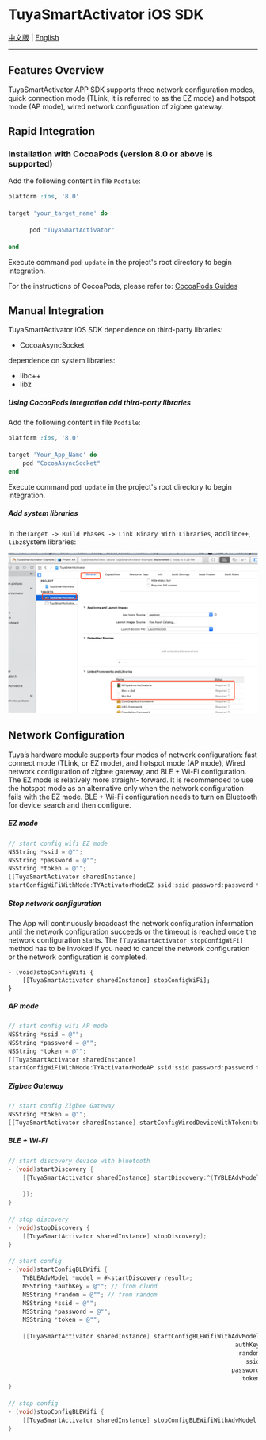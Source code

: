 # TuyaSmartActivator iOS SDK

[中文版](README-zh.md) | [English](README.md)

---

## Features Overview

TuyaSmartActivator APP SDK supports three network configuration modes, quick connection mode (TLink, it is referred to as the EZ mode) and hotspot mode (AP mode),  wired network configuration of zigbee gateway.

## Rapid Integration

### Installation with CocoaPods (version 8.0 or above is supported)

Add the following content in file `Podfile`:

```ruby
platform :ios, '8.0'

target 'your_target_name' do

      pod "TuyaSmartActivator"

end
```

Execute command `pod update` in the project's root directory to begin integration.

For the instructions of CocoaPods, please refer to: [CocoaPods Guides](https://guides.cocoapods.org/)

## Manual Integration

TuyaSmartActivator iOS SDK dependence on third-party libraries:

- CocoaAsyncSocket

dependence on system libraries:

- libc++
- libz

##### Using CocoaPods integration add third-party libraries

Add the following content in file `Podfile`:

```ruby
platform :ios, '8.0'
	
target 'Your_App_Name' do
	pod "CocoaAsyncSocket"
end
```

Execute command `pod update` in the project's root directory to begin integration.

##### Add system libraries

In the`Target -> Build Phases -> Link Binary With Libraries`, add`libc++`, `libz`system libraries:

![image-20181227195226694](./image-20181227195226694.png)



## Network Configuration 

Tuya’s hardware module supports four modes of network configuration: fast connect mode (TLink, or EZ mode), and hotspot mode (AP mode), Wired network configuration of zigbee gateway, and BLE + Wi-Fi configuration. The EZ mode is relatively more straight- forward. It is recommended to use the hotspot mode as an alternative only when the network configuration fails with the EZ mode. BLE + Wi-Fi configuration needs to turn on Bluetooth for device search and then configure.

##### EZ mode 

```objective-c
// start config wifi EZ mode
NSString *ssid = @"";
NSString *password = @"";
NSString *token = @"";
[[TuyaSmartActivator sharedInstance]
startConfigWiFiWithMode:TYActivatorModeEZ ssid:ssid password:password token:token];
```

#####  Stop network configuration

The App will continuously broadcast the network configuration information until the network configuration succeeds or the timeout is reached once the network configuration starts. The `[TuyaSmartActivator stopConfigWiFi]` method has to be invoked if you need to cancel the network configuration or the network configuration is completed.

```objc
- (void)stopConfigWifi {
    [[TuyaSmartActivator sharedInstance] stopConfigWiFi];
}
```

##### AP mode

```objective-c
// start config wifi AP mode
NSString *ssid = @"";
NSString *password = @"";
NSString *token = @"";
[[TuyaSmartActivator sharedInstance]
startConfigWiFiWithMode:TYActivatorModeAP ssid:ssid password:password token:token];
```

##### Zigbee Gateway 

```objective-c
// start config Zigbee Gateway
NSString *token = @"";
[[TuyaSmartActivator sharedInstance] startConfigWiredDeviceWithToken:token];
```

##### BLE + Wi-Fi 

```objective-c
// start discovery device with bluetooth
- (void)startDiscovery { 
    [[TuyaSmartActivator sharedInstance] startDiscovery:^(TYBLEAdvModel *model){
      
    }];
}

// stop discovery
- (void)stopDiscovery {
    [[TuyaSmartActivator sharedInstance] stopDiscovery];
}

// start config
- (void)startConfigBLEWifi {
    TYBLEAdvModel *model = #<startDiscovery result>;
    NSString *authKey = @""; // from clund
    NSString *random = @""; // from random
    NSString *ssid = @"";
    NSString *password = @"";
    NSString *token = @"";
  
    [[TuyaSmartActivator sharedInstance] startConfigBLEWifiWithAdvModel:model
                                                                authKey:authKeyauthKey
                                                                 random:random
                                                                   ssid:ssid
                                                               password:password
                                                                  token:token];
}

// stop config
- (void)stopConfigBLEWifi {
    [[TuyaSmartActivator sharedInstance] stopConfigBLEWifiWithAdvModel:#<discoveryModel>];
}
```

